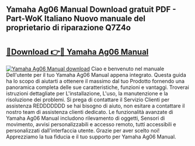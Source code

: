 ## Yamaha Ag06 Manual Download gratuit PDF - Part-WoK Italiano Nuovo manuale del proprietario di riparazione Q7Z4o

# <h2><a href="http://df9atd.blite.top/?on=Yamaha+Ag06+Manual">🔗Download 👉🔴 Yamaha Ag06 Manual</a></h2>

[![Yamaha Ag06 Manual download](https://i.imgur.com/lujVjoI.png)](http://df9atd.blite.top/?on=Yamaha+Ag06+Manual)
Ciao e benvenuto nel manuale Dell'utente per il tuo Yamaha Ag06 Manual appena integrato. Questa guida ha lo scopo di aiutarti a ottenere il massimo dal tuo Prodotto fornendo una panoramica completa delle sue caratteristiche, funzioni e vantaggi. Troverai istruzioni dettagliate per L'installazione, L'uso, la manutenzione e la risoluzione dei problemi. Si prega di contattare il Servizio Clienti per assistenza REDDDDDDD se hai bisogno di aiuto, non esitare a contattare il nostro team di assistenza clienti dedicato. Le funzionalità avanzate di Yamaha Ag06 Manual includono rilevamento di oggetti, Sensori di movimento, avvisi personalizzabili e accesso remoto, tutti accessibili e personalizzati dall'interfaccia utente. Grazie per aver scelto noi! Apprezziamo la tua fiducia e il tuo supporto per Yamaha Ag06 Manual.
